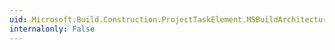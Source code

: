 ```yaml
---
uid: Microsoft.Build.Construction.ProjectTaskElement.MSBuildArchitecture
internalonly: False
---
```

